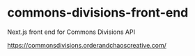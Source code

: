 # commons-divisions-front-end
Next.js front end for Commons Divisions API

https://commonsdivisions.orderandchaoscreative.com/
